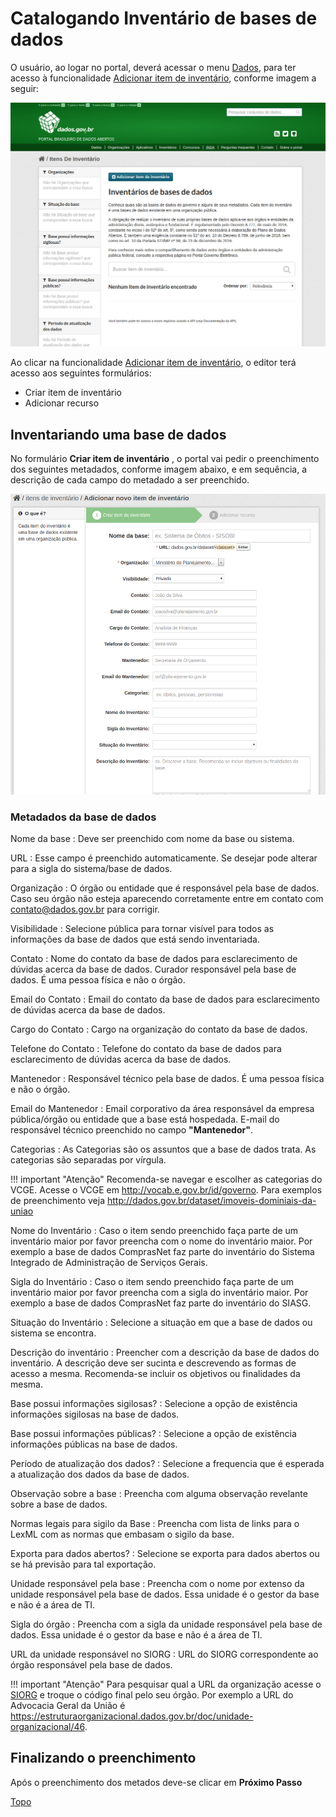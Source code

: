 
<a id="topo"></a>

# Catalogando Inventário de bases de dados

O usuário, ao logar no portal, deverá acessar o menu [Dados](http://dados.gov.br/dataset/), para ter acesso à funcionalidade [Adicionar item de inventário](dados.gov.br/dataset/new), conforme imagem a seguir:

![Tela de Cadastro de Inventário](../imagens/Tela_Cadastro_Inventario.png)
<br>

Ao clicar na funcionalidade [Adicionar item de inventário](dados.gov.br/dataset/new), o editor terá acesso aos seguintes formulários:

* Criar item de inventário
* Adicionar recurso


## Inventariando uma base de dados

No formulário __Criar item de inventário__ , o portal vai pedir o preenchimento dos seguintes metadados, conforme imagem abaixo, e em sequência, a descrição de cada campo do metadado a ser preenchido.

![Adicionando  item de inventário](../imagens/Tela_Conjunto_Dados.png)


### Metadados da base de dados

Nome da base
:   Deve ser preenchido com nome da base ou sistema.

URL
:   Esse campo é preenchido automaticamente. Se desejar pode alterar para a sigla do sistema/base de dados.

Organização
:   O órgão ou entidade que é responsável pela base de dados. Caso seu órgão não esteja aparecendo corretamente entre em contato com <contato@dados.gov.br> para corrigir.

Visibilidade
:   Selecione pública para tornar visível para todos as informações da base de dados que está sendo inventariada.

Contato
:   Nome do contato da base de dados para esclarecimento de dúvidas acerca da base de dados. Curador responsável pela base de dados. É uma pessoa física e não o órgão. 

Email do Contato
:   Email do contato da base de dados para esclarecimento de dúvidas acerca da base de dados.

Cargo do Contato
:   Cargo na organização do contato da base de dados.

Telefone do Contato
:   Telefone do contato da base de dados para esclarecimento de dúvidas acerca da base de dados.

Mantenedor
:   Responsável técnico pela base de dados. É uma pessoa física e não o órgão.

Email do Mantenedor
:   Email corporativo da área responsável da empresa pública/órgão ou entidade que a base está hospedada.  E-mail do responsável técnico preenchido no campo __"Mantenedor"__.

Categorias
:   As Categorias são os assuntos que a base de dados trata. As categorias são separadas por vírgula.

!!! important "Atenção"
    Recomenda-se navegar e escolher as categorias do VCGE. Acesse o VCGE em <http://vocab.e.gov.br/id/governo>. Para exemplos de preenchimento veja <http://dados.gov.br/dataset/imoveis-dominiais-da-uniao>

Nome do Inventário
:   Caso o item sendo preenchido faça parte de um inventário maior por favor preencha com o nome do inventário maior. Por exemplo a base de dados ComprasNet faz parte do inventário do Sistema Integrado de Administração de Serviços Gerais.

Sigla do Inventário
:   Caso o item sendo preenchido faça parte de um inventário maior por favor preencha com a sigla do inventário maior. Por exemplo a base de dados ComprasNet faz parte do inventário do SIASG.

Situação do Inventário
:   Selecione a situação em que a base de dados ou sistema se encontra.

Descrição do inventário
:   Preencher com a descrição da base de dados do inventário. A descrição deve ser sucinta e descrevendo as formas de acesso a mesma. Recomenda-se incluir os objetivos ou finalidades da mesma.

Base possui informações sigilosas?
:   Selecione a opção de existência informações sigilosas na base de dados.

Base possui informações públicas?
:   Selecione a opção de existência informações públicas na base de dados.

Período de atualização dos dados?
:   Selecione a frequencia que é esperada a atualização dos dados da base de dados.

Observação sobre a base
:   Preencha com alguma observação revelante sobre a base de dados.

Normas legais para sigilo da Base
:   Preencha com lista de links para o LexML com as normas que embasam o sigilo da base.

Exporta para dados abertos?
:   Selecione se exporta para dados abertos ou se há previsão para tal exportação.

Unidade responsável pela base
:   Preencha com o nome por extenso da unidade responsável pela base de dados. Essa unidade é o gestor da base e não é a área de TI.

Sigla do órgão
:   Preencha com a sigla da unidade responsável pela base de dados. Essa unidade é o gestor da base e não é a área de TI.

URL da unidade responsável no SIORG 
:   URL do SIORG correspondente ao órgão responsável pela base de dados.

!!! important "Atenção"
    Para pesquisar qual a URL da organização acesse o [SIORG](https://siorg.planejamento.gov.br/siorg-cidadao-webapp/pages/listar_orgaos_estruturas/listar_orgaos_estruturas.jsf "Acesse o SIORG para encontrar a URL do seu órgão") e troque o código final pelo seu órgão. Por exemplo a URL do Advocacia Geral da União é <https://estruturaorganizacional.dados.gov.br/doc/unidade-organizacional/46>.

## Finalizando o preenchimento

Após o preenchimento dos metados deve-se clicar em __Próximo Passo__

[Topo](#topo "Ir para o topo")
